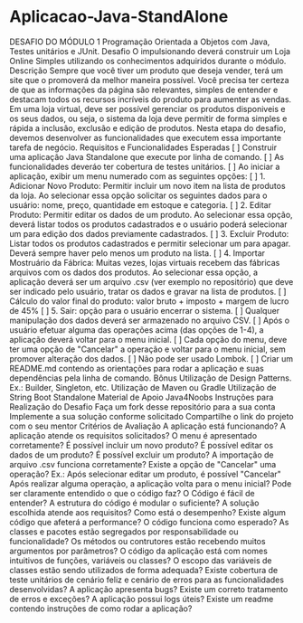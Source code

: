 # Aplicacao-Java-StandAlone
 DESAFIO DO MÓDULO 1 Programação Orientada a Objetos com Java, Testes unitários e JUnit.  Desafio O impulsionando deverá construir um Loja Online Simples utilizando os conhecimentos adquiridos durante o módulo.  Descrição Sempre que você tiver um produto que deseja vender, terá um site que o promoverá da melhor maneira possível. Você precisa ter certeza de que as informações da página são relevantes, simples de entender e destacam todos os recursos incríveis do produto para aumenter as vendas. Em uma loja virtual, deve ser possível gerenciar os produtos disponiveis e os seus dados, ou seja, o sistema da loja deve permitir de forma simples e rápida a inclusão, exclusão e edição de produtos. Nesta etapa do desafio, devemos desenvolver as funcionalidades que executem essa importante tarefa de negócio.  Requisitos e Funcionalidades Esperadas [ ] Construir uma aplicação Java Standalone que execute por linha de comando. [ ] As funcionalidades deveráo ter cobertura de testes unitários. [ ] Ao iniciar a aplicação, exibir um menu numerado com as seguintes opções: [ ] 1. Adicionar Novo Produto: Permitir incluir um novo item na lista de produtos da loja. Ao selecionar essa opção solicitar os seguintes dados para o usuário: nome, preço, quantidade em estoque e categoria. [ ] 2. Editar Produto: Permitir editar os dados de um produto. Ao selecionar essa opção, deverá listar todos os produtos cadastrados e o usuário poderá selecionar um para edição dos dados previamente cadastrados. [ ] 3. Excluir Produto: Listar todos os produtos cadastrados e permitir selecionar um para apagar. Deverá sempre haver pelo menos um produto na lista. [ ] 4. Importar Mostruário da Fábrica: Muitas vezes, lojas virtuais recebem das fábricas arquivos com os dados dos produtos. Ao selecionar essa opção, a aplicação deverá ser um arquivo .csv (ver exemplo no repositório) que deve ser indicado pelo usuário, tratar os dados e gravar na lista de produtos. [ ] Cálculo do valor final do produto: valor bruto + imposto + margem de lucro de 45% [ ] 5. Sair: opção para o usuário encerrar o sistema. [ ] Qualquer manipulação dos dados deverá ser armazenado no arquivo CSV. [ ] Após o usuário efetuar alguma das operações acima (das opções de 1-4), a aplicação deverá voltar para o menu inicial. [ ] Cada opção do menu, deve ter uma opção de "Cancelar" a operação e voltar para o menu inicial, sem promover alteração dos dados. [ ] Não pode ser usado Lombok. [ ] Criar um README.md contendo as orientações para rodar a aplicação e suas dependências pela linha de comando. Bônus Utilização de Design Patterns. Ex.: Builder, Singleton, etc. Utilização de Maven ou Gradle Utilização de String Boot Standalone Material de Apoio Java4Noobs Instruções para Realização do Desafio Faça um fork desse repositório para a sua conta Implemente a sua solução conforme solicitado Compartilhe o link do projeto com o seu mentor Critérios de Avaliação A aplicação está funcionando? A aplicação atende os requisitos solicitados? O menu é apresentado corretamente? É possível incluir um novo produto? É possível editar os dados de um produto? É possível excluir um produto? A importação de arquivo .csv funciona corretamente? Existe a opção de "Cancelar" uma operação? Ex.: Após selecionar editar um produto, é possível "Cancelar" Após realizar alguma operaçào, a aplicação volta para o menu inicial? Pode ser claramente entendido o que o código faz? O Código é fácil de entender? A estrutura do código é modular o suficiente? A solução escolhida atende aos requisitos? Como está o desempenho? Existe algum código que afeterá a performance? O código funciona como esperado? As classes e pacotes estão segregados por responsabilidade ou funcionalidade? Os métodos ou contrutores estão recebendo muitos argumentos por parâmetros? O código da aplicação está com nomes intuitivos de funções, variáveis ou classes? O escopo das variáveis de classes estão sendo utilizados de forma adequada? Existe cobertura de teste unitários de cenário feliz e cenário de erros para as funcionalidades desenvolvidas? A aplicação apresenta bugs? Existe um correto tratamento de erros e exceções? A aplicação possui logs úteis? Existe um readme contendo instruções de como rodar a aplicação?
